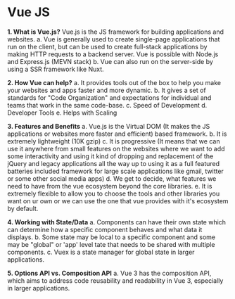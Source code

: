 # Vue JS

**1. What is Vue.js?**
    Vue.js is the JS framework for building applications and websites.
    a. Vue is generally used to create single-page applications that run on the client, but can be used to create full-stack applications by making HTTP requests to a backend server. Vue is possible with Node.js and Express.js (MEVN stack)
    b. Vue can also run on the server-side by using a SSR framework like Nuxt.

**2. How Vue can help?**
    a. It provides tools out of the box to help you make your websites and apps faster and more dynamic.
    b. It gives a set of standards for "Code Organization" and expectations for individual and teams that work in the same code-base.
    c. Speed of Development
    d. Developer Tools
    e. Helps with Scaling

**3. Features and Benefits**
    a. Vue.js is the Virtual DOM (It makes the JS applications or websites more faster and efficient) based framework.
    b. It is extremely lightweight (10K gzip)
    c. It is progressive (It means that we can use it anywhere from small features on the websites where we want to add some interactivity and using it kind of dropping and replacement of the jQuery and legacy applications all the way up to using it as a full featured batteries included framework for large scale applications like gmail, twitter or some other social media apps)
    d. We get to decide, what features we need to have from the vue ecosystem beyond the core libraries.
    e. It is extremely flexible to allow you to choose the tools and other libraries you want on ur own or we can use the one that vue provides with it's ecosystem by default.

**4. Working with State/Data**
    a. Components can have their own state which can determine how a specific component behaves and what data it displays.
    b. Some state may be local to a specific component and some may be "global" or 'app' level tate that needs to be shared with multiple components.
    c. Vuex is a state manager for global state in larger applications.

**5. Options API vs. Composition API**
    a. Vue 3 has the composition API, which aims to address code reusability and readability in Vue 3, especially in larger applications.

